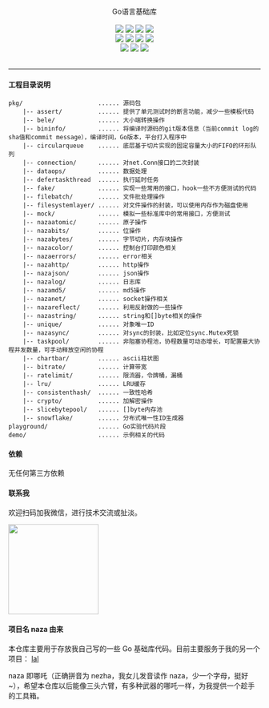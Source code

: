 <p align="center">
<br>
Go语言基础库
<br><br>
<a title="Release" target="_blank" href="https://github.com/forkiss/naza/tags"><img src="https://img.shields.io/github/tag/q191201771/naza.svg?label=release"></a>
<a title="CI" target="_blank" href="https://github.com/forkiss/naza/actions/workflows/ci.yml"><img src="https://github.com/forkiss/naza/actions/workflows/ci.yml/badge.svg"></a>
<a title="codecov" target="_blank" href="https://codecov.io/gh/q191201771/naza"><img src="https://codecov.io/gh/q191201771/naza/branch/master/graph/badge.svg?token=9wWcoiktZl"></a>
<a title="goreportcard" target="_blank" href="https://goreportcard.com/report/github.com/forkiss/naza"><img src="https://goreportcard.com/badge/github.com/forkiss/naza"></a>
<br>
<a title="codeline" target="_blank" href="https://github.com/forkiss/naza"><img src="https://sloc.xyz/github/q191201771/naza/?category=code"></a>
<a title="license" target="_blank" href="https://github.com/forkiss/naza/blob/master/LICENSE"><img src="https://img.shields.io/badge/license-MIT-brightgreen.svg?style=flat-square"></a>
<a title="lastcommit" target="_blank" href="https://github.com/forkiss/naza/commits/master"><img src="https://img.shields.io/github/commit-activity/m/q191201771/naza.svg?style=flat-square"></a>
<a title="commitactivity" target="_blank" href="https://github.com/forkiss/naza/graphs/commit-activity"><img src="https://img.shields.io/github/last-commit/q191201771/naza.svg?style=flat-square"></a>
<br>
<a title="language" target="_blank" href="https://github.com/forkiss/naza"><img src="https://img.shields.io/github/languages/count/q191201771/naza.svg?style=flat-square"></a>
<a title="toplanguage" target="_blank" href="https://github.com/forkiss/naza"><img src="https://img.shields.io/github/languages/top/q191201771/naza.svg?style=flat-square"></a>
<a title="godoc" target="_blank" href="https://godoc.org/github.com/forkiss/naza"><img src="http://img.shields.io/badge/godoc-reference-5272B4.svg?style=flat-square"></a>
<br><br>
</p>

---

#### 工程目录说明

```
pkg/                     ...... 源码包
    |-- assert/          ...... 提供了单元测试时的断言功能，减少一些模板代码
    |-- bele/            ...... 大小端转换操作
    |-- bininfo/         ...... 将编译时源码的git版本信息（当前commit log的sha值和commit message），编译时间，Go版本，平台打入程序中
    |-- circularqueue    ...... 底层基于切片实现的固定容量大小的FIFO的环形队列
    |-- connection/      ...... 对net.Conn接口的二次封装
    |-- dataops/         ...... 数据处理
    |-- defertaskthread  ...... 执行延时任务
    |-- fake/            ...... 实现一些常用的接口，hook一些不方便测试的代码
    |-- filebatch/       ...... 文件批处理操作
    |-- filesystemlayer/ ...... 对文件操作的封装，可以使用内存作为磁盘使用
    |-- mock/            ...... 模拟一些标准库中的常用接口，方便测试
    |-- nazaatomic/      ...... 原子操作
    |-- nazabits/        ...... 位操作
    |-- nazabytes/       ...... 字节切片，内存块操作
    |-- nazacolor/       ...... 控制台打印颜色相关
    |-- nazaerrors/      ...... error相关
    |-- nazahttp/        ...... http操作
    |-- nazajson/        ...... json操作
    |-- nazalog/         ...... 日志库
    |-- nazamd5/         ...... md5操作
    |-- nazanet/         ...... socket操作相关
    |-- nazareflect/     ...... 利用反射做的一些操作
    |-- nazastring/      ...... string和[]byte相关的操作
    |-- unique/          ...... 对象唯一ID
    |-- nazasync/        ...... 对sync的封装，比如定位sync.Mutex死锁
    |-- taskpool/        ...... 非阻塞协程池，协程数量可动态增长，可配置最大协程并发数量，可手动释放空闲的协程
    |-- chartbar/        ...... ascii柱状图
    |-- bitrate/         ...... 计算带宽
    |-- ratelimit/       ...... 限流器，令牌桶，漏桶
    |-- lru/             ...... LRU缓存
    |-- consistenthash/  ...... 一致性哈希
    |-- crypto/          ...... 加解密操作
    |-- slicebytepool/   ...... []byte内存池
    |-- snowflake/       ...... 分布式唯一性ID生成器
playground/              ...... Go实验代码片段
demo/                    ...... 示例相关的代码
```

#### 依赖

无任何第三方依赖

#### 联系我

欢迎扫码加我微信，进行技术交流或扯淡。

<img src="https://pengrl.com/images/yoko_vx.jpeg" width="180" height="180" />

#### 项目名 naza 由来

本仓库主要用于存放我自己写的一些 Go 基础库代码。目前主要服务于我的另一个项目： [lal](https:////github.com/forkiss/lal)

naza 即哪吒（正确拼音为 nezha，我女儿发音读作 naza，少一个字母，挺好~），希望本仓库以后能像三头六臂，有多种武器的哪吒一样，为我提供一个趁手的工具箱。

